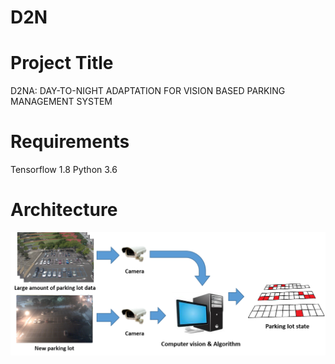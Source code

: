 # D2N
# Project Title
 D2NA: DAY-TO-NIGHT ADAPTATION FOR VISION BASED PARKING MANAGEMENT SYSTEM

# Requirements
Tensorflow 1.8
Python 3.6

# Architecture
<img src='./figure/parking_lot.png' width="800px">
